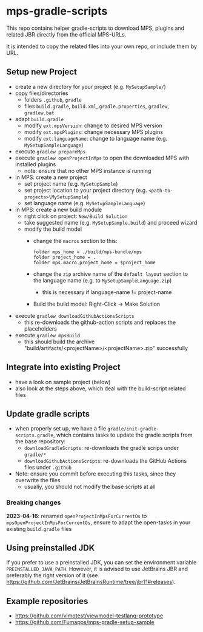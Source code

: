 # mps-gradle-scripts

This repo contains helper gradle-scripts to download MPS, plugins and related JBR directly from the official MPS-URLs.

It is intended to copy the related files into your own repo, or include them by URL.

## Setup new Project

* create a new directory for your project (e.g. `MySetupSample/`)
* copy files/directories
  - folders `.github`, `gradle`
  - files `build.gradle`, `build.xml`, `gradle.properties`, `gradlew`, `gradlew.bat`
* adapt `build.gradle`
  - modify `ext.mpsVersion`: change to desired MPS version
  - modify `ext.mpsPlugins`: change necessary MPS plugins
  - modify `ext.languageName`: change to language name (e.g. `MySetupSampleLanguage`)
* execute `gradlew prepareMps`
* execute `gradlew openProjectInMps` to open the downloaded MPS with installed plugins
  - note: ensure that no other MPS instance is running
* in MPS: create a new project
  - set project name (e.g. `MySetupSample`)
  - set project location to your project directory (e.g. `<path-to-projects>\MySetupSample`)
  - set language name (e.g. `MySetupSampleLanguage`)
* in MPS: create a new build module
  - right click on project: `New/Build Solution`
  - take suggested name (e.g. `MySetupSample.build`) and proceed wizard
  - modify the build model
    * change the `macros` section to this:

      ```
      folder mps_home = ./build/mps-bundle/mps 
      folder project_home = . 
      folder mps.macro.project_home = $project_home
      ```
    * change the `zip` archive name of the `default layout` section to the language name (e.g. to `MySetupSampleLanguage.zip`)
      - this is necessary if language-name != project-name
    * Build the build model: Right-Click -> Make Solution
* execute `gradlew downloadGithubActionsScripts`
  - this re-downloads the github-action scripts and replaces the placeholders
* execute `gradlew mpsBuild`
  - this should build the archive "build/artifacts/\<projectName>/\<projectName>.zip" successfully

## Integrate into existing Project

* have a look on sample project (below)
* also look at the steps above, which deal with the build-script related files

## Update gradle scripts

* when properly set up, we have a file `gradle/init-gradle-scripts.gradle`, which contains tasks to update the gradle scripts from the base repository:
  - `downloadGradleScripts`: re-downloads the gradle scrips under `gradle/*`
  - `downloadGithubActionsScripts`: re-downloads the GitHub Actions files under `.github`
* Note: ensure you commit before executing this tasks, since they overwrite the files
  - usually, you should not modify the base scripts at all

### Breaking changes

**2023-04-16**: renamed `openProjectInMpsForCurrentOs` to `mpsOpenProjectInMpsForCurrentOs`, ensure to adapt the open-tasks in your existing `build.gradle` files

## Using preinstalled JDK

If you prefer to use a preinstalled JDK, you can set the environment variable `PREINSTALLED_JAVA_PATH`.
However, it is advised to use JetBrains JBR and preferably the right version of it (see <https://github.com/JetBrains/JetBrainsRuntime/tree/jbr11#releases>).

## Example repositories

* https://github.com/vimotest/viewmodel-testlang-prototype
* https://github.com/Fumapps/mps-gradle-setup-sample
